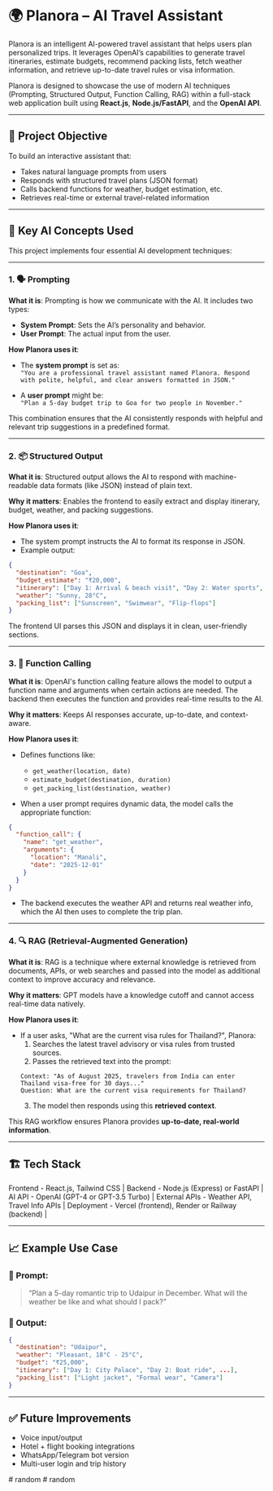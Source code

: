 # 🌍 Planora – AI Travel Assistant

Planora is an intelligent AI-powered travel assistant that helps users plan personalized trips. It leverages OpenAI’s capabilities to generate travel itineraries, estimate budgets, recommend packing lists, fetch weather information, and retrieve up-to-date travel rules or visa information.

Planora is designed to showcase the use of modern AI techniques (Prompting, Structured Output, Function Calling, RAG) within a full-stack web application built using **React.js**, **Node.js/FastAPI**, and the **OpenAI API**.

---

## 🎯 Project Objective

To build an interactive assistant that:
- Takes natural language prompts from users
- Responds with structured travel plans (JSON format)
- Calls backend functions for weather, budget estimation, etc.
- Retrieves real-time or external travel-related information

---

## 🧠 Key AI Concepts Used

This project implements four essential AI development techniques:

---

### 1. 🗣️ Prompting

**What it is**: Prompting is how we communicate with the AI. It includes two types:
- **System Prompt**: Sets the AI’s personality and behavior.
- **User Prompt**: The actual input from the user.

**How Planora uses it**:
- The **system prompt** is set as:  
  `"You are a professional travel assistant named Planora. Respond with polite, helpful, and clear answers formatted in JSON."`

- A **user prompt** might be:  
  `"Plan a 5-day budget trip to Goa for two people in November."`

This combination ensures that the AI consistently responds with helpful and relevant trip suggestions in a predefined format.

---

### 2. 📦 Structured Output

**What it is**: Structured output allows the AI to respond with machine-readable data formats (like JSON) instead of plain text.

**Why it matters**: Enables the frontend to easily extract and display itinerary, budget, weather, and packing suggestions.

**How Planora uses it**:
- The system prompt instructs the AI to format its response in JSON.
- Example output:
```json
{
  "destination": "Goa",
  "budget_estimate": "₹20,000",
  "itinerary": ["Day 1: Arrival & beach visit", "Day 2: Water sports", "Day 3: Fort tour"],
  "weather": "Sunny, 28°C",
  "packing_list": ["Sunscreen", "Swimwear", "Flip-flops"]
}
```

The frontend UI parses this JSON and displays it in clean, user-friendly sections.

---

### 3. 🧩 Function Calling

**What it is**: OpenAI's function calling feature allows the model to output a function name and arguments when certain actions are needed. The backend then executes the function and provides real-time results to the AI.

**Why it matters**: Keeps AI responses accurate, up-to-date, and context-aware.

**How Planora uses it**:
- Defines functions like:
  - `get_weather(location, date)`
  - `estimate_budget(destination, duration)`
  - `get_packing_list(destination, weather)`

- When a user prompt requires dynamic data, the model calls the appropriate function:
```json
{
  "function_call": {
    "name": "get_weather",
    "arguments": {
      "location": "Manali",
      "date": "2025-12-01"
    }
  }
}
```

- The backend executes the weather API and returns real weather info, which the AI then uses to complete the trip plan.

---

### 4. 🔍 RAG (Retrieval-Augmented Generation)

**What it is**: RAG is a technique where external knowledge is retrieved from documents, APIs, or web searches and passed into the model as additional context to improve accuracy and relevance.

**Why it matters**: GPT models have a knowledge cutoff and cannot access real-time data natively.

**How Planora uses it**:
- If a user asks, "What are the current visa rules for Thailand?", Planora:
  1. Searches the latest travel advisory or visa rules from trusted sources.
  2. Passes the retrieved text into the prompt:
  ```plaintext
  Context: "As of August 2025, travelers from India can enter Thailand visa-free for 30 days..."
  Question: What are the current visa requirements for Thailand?
  ```
  3. The model then responds using this **retrieved context**.

This RAG workflow ensures Planora provides **up-to-date, real-world information**.

---

## 🏗️ Tech Stack


Frontend    - React.js, Tailwind CSS |
Backend     - Node.js (Express) or FastAPI |
AI API      - OpenAI (GPT-4 or GPT-3.5 Turbo) |
External APIs - Weather API, Travel Info APIs |
Deployment - Vercel (frontend), Render or Railway (backend) |

---

## 📈 Example Use Case

### 💬 Prompt:
> “Plan a 5-day romantic trip to Udaipur in December. What will the weather be like and what should I pack?”

### 🤖 Output:
```json
{
  "destination": "Udaipur",
  "weather": "Pleasant, 18°C - 25°C",
  "budget": "₹25,000",
  "itinerary": ["Day 1: City Palace", "Day 2: Boat ride", ...],
  "packing_list": ["Light jacket", "Formal wear", "Camera"]
}
```

---

## ✅ Future Improvements
- Voice input/output
- Hotel + flight booking integrations
- WhatsApp/Telegram bot version
- Multi-user login and trip history

#   r a n d o m  
 #   r a n d o m  
 